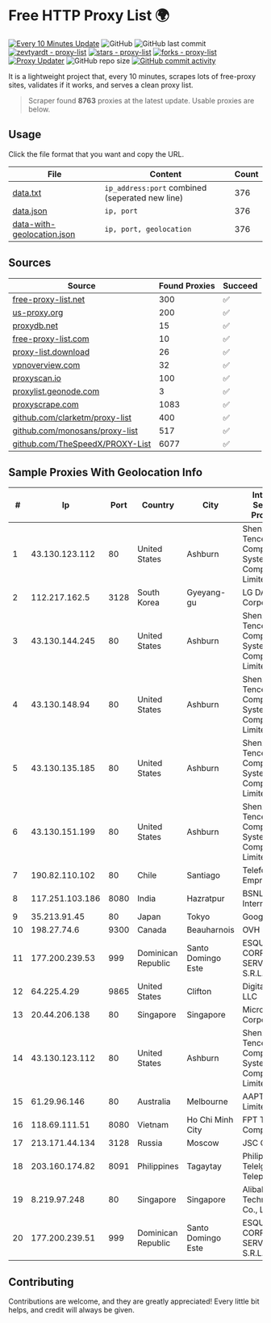 
# Free HTTP Proxy List 🌍

[![Every 10 Minutes Update](https://github.com/mertguvencli/http-proxy-list/actions/workflows/main.yml/badge.svg?branch=main)](https://github.com/mertguvencli/http-proxy-list/actions/workflows/main.yml)
![GitHub](https://img.shields.io/github/license/mertguvencli/http-proxy-list)
![GitHub last commit](https://img.shields.io/github/last-commit/mertguvencli/http-proxy-list)
[![zevtyardt - proxy-list](https://img.shields.io/static/v1?label=zevtyardt&message=proxy-list&color=blue&logo=github)](https://github.com/zevtyardt/proxy-list "Go to GitHub repo")
[![stars - proxy-list](https://img.shields.io/github/stars/zevtyardt/proxy-list?style=social)](https://github.com/zevtyardt/proxy-list)
[![forks - proxy-list](https://img.shields.io/github/forks/zevtyardt/proxy-list?style=social)](https://github.com/zevtyardt/proxy-list)
[![Proxy Updater](https://github.com/zevtyardt/proxy-list/workflows/Proxy%20Updater/badge.svg)](https://github.com/zevtyardt/proxy-list/actions?query=workflow:"Proxy+Updater")
![GitHub repo size](https://img.shields.io/github/repo-size/zevtyardt/proxy-list)
[![GitHub commit activity](https://img.shields.io/github/commit-activity/m/zevtyardt/proxy-list?logo=commits)](https://github.com/zevtyardt/proxy-list/commits/main)

It is a lightweight project that, every 10 minutes, scrapes lots of free-proxy sites, validates if it works, and serves a clean proxy list.

> Scraper found **8763** proxies at the latest update. Usable proxies are below.

## Usage

Click the file format that you want and copy the URL.

|File|Content|Count|
|----|-------|-----|
|[data.txt](https://raw.githubusercontent.com/mertguvencli/http-proxy-list/main/proxy-list/data.txt)|`ip_address:port` combined (seperated new line)|376|
|[data.json](https://raw.githubusercontent.com/mertguvencli/http-proxy-list/main/proxy-list/data.json)|`ip, port`|376|
|[data-with-geolocation.json](https://raw.githubusercontent.com/mertguvencli/http-proxy-list/main/proxy-list/data-with-geolocation.json)|`ip, port, geolocation`|376|

## Sources

|Source|Found Proxies|Succeed|
|------|-------------|-------|
|[free-proxy-list.net](https://free-proxy-list.net)|300|✅|
|[us-proxy.org](https://www.us-proxy.org)|200|✅|
|[proxydb.net](http://proxydb.net)|15|✅|
|[free-proxy-list.com](https://free-proxy-list.com/?page=&port=&type%5B%5D=http&type%5B%5D=https&up_time=0&search=Search)|10|✅|
|[proxy-list.download](https://www.proxy-list.download/HTTP)|26|✅|
|[vpnoverview.com](https://vpnoverview.com/privacy/anonymous-browsing/free-proxy-servers)|32|✅|
|[proxyscan.io](https://www.proxyscan.io)|100|✅|
|[proxylist.geonode.com](https://proxylist.geonode.com/api/proxy-list?limit=300&page=1&sort_by=lastChecked&sort_type=desc&protocols=http,https)|3|✅|
|[proxyscrape.com](https://api.proxyscrape.com/v2/?request=displayproxies&protocol=http&timeout=10000&country=all&ssl=all&anonymity=all)|1083|✅|
|[github.com/clarketm/proxy-list](https://raw.githubusercontent.com/clarketm/proxy-list/master/proxy-list-raw.txt)|400|✅|
|[github.com/monosans/proxy-list](https://raw.githubusercontent.com/monosans/proxy-list/main/proxies/http.txt)|517|✅|
|[github.com/TheSpeedX/PROXY-List](https://raw.githubusercontent.com/TheSpeedX/PROXY-List/master/http.txt)|6077|✅|


## Sample Proxies With Geolocation Info

|#|Ip|Port|Country|City|Internet Service Provider|
|-|--|----|-------|----|-------------------------|
|1|43.130.123.112|80|United States|Ashburn|Shenzhen Tencent Computer Systems Company Limited|
|2|112.217.162.5|3128|South Korea|Gyeyang-gu|LG DACOM Corporation|
|3|43.130.144.245|80|United States|Ashburn|Shenzhen Tencent Computer Systems Company Limited|
|4|43.130.148.94|80|United States|Ashburn|Shenzhen Tencent Computer Systems Company Limited|
|5|43.130.135.185|80|United States|Ashburn|Shenzhen Tencent Computer Systems Company Limited|
|6|43.130.151.199|80|United States|Ashburn|Shenzhen Tencent Computer Systems Company Limited|
|7|190.82.110.102|80|Chile|Santiago|Telefonica Empresas|
|8|117.251.103.186|8080|India|Hazratpur|BSNL Internet|
|9|35.213.91.45|80|Japan|Tokyo|Google LLC|
|10|198.27.74.6|9300|Canada|Beauharnois|OVH SAS|
|11|177.200.239.53|999|Dominican Republic|Santo Domingo Este|ESQUIRE CORPORATE SERVICES, S.R.L.|
|12|64.225.4.29|9865|United States|Clifton|DigitalOcean, LLC|
|13|20.44.206.138|80|Singapore|Singapore|Microsoft Corporation|
|14|43.130.123.112|80|United States|Ashburn|Shenzhen Tencent Computer Systems Company Limited|
|15|61.29.96.146|80|Australia|Melbourne|AAPT Limited|
|16|118.69.111.51|8080|Vietnam|Ho Chi Minh City|FPT Telecom Company|
|17|213.171.44.134|3128|Russia|Moscow|JSC Comcor|
|18|203.160.174.82|8091|Philippines|Tagaytay|Philippine Telelgraph & Telephone|
|19|8.219.97.248|80|Singapore|Singapore|Alibaba (US) Technology Co., Ltd.|
|20|177.200.239.51|999|Dominican Republic|Santo Domingo Este|ESQUIRE CORPORATE SERVICES, S.R.L.|



## Contributing

Contributions are welcome, and they are greatly appreciated! Every
little bit helps, and credit will always be given.

